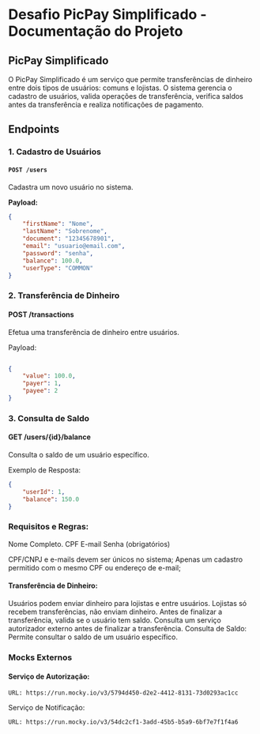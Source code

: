 # Desafio PicPay Simplificado - Documentação do Projeto

## PicPay Simplificado

O PicPay Simplificado é um serviço que permite transferências de dinheiro entre dois tipos de usuários: comuns e lojistas. O sistema gerencia o cadastro de usuários, valida operações de transferência, verifica saldos antes da transferência e realiza notificações de pagamento.

## Endpoints

### 1. Cadastro de Usuários

#### `POST /users`

Cadastra um novo usuário no sistema.

**Payload:**
```json
{
    "firstName": "Nome",
    "lastName": "Sobrenome",
    "document": "12345678901",
    "email": "usuario@email.com",
    "password": "senha",
    "balance": 100.0,
    "userType": "COMMON"
}
```
### 2. Transferência de Dinheiro

#### POST /transactions

Efetua uma transferência de dinheiro entre usuários.

Payload:

```json

{
    "value": 100.0,
    "payer": 1,
    "payee": 2
}
```

### 3. Consulta de Saldo

#### GET /users/{id}/balance

Consulta o saldo de um usuário específico.

Exemplo de Resposta:

```json
{
    "userId": 1,
    "balance": 150.0
}
```
### Requisitos e Regras:
Nome Completo.
CPF
E-mail
Senha (obrigatórios)

CPF/CNPJ e e-mails devem ser únicos no sistema;
Apenas um cadastro permitido com o mesmo CPF ou endereço de e-mail;

#### Transferência de Dinheiro:
Usuários podem enviar dinheiro para lojistas e entre usuários.
Lojistas só recebem transferências, não enviam dinheiro.
Antes de finalizar a transferência, valida se o usuário tem saldo.
Consulta um serviço autorizador externo antes de finalizar a transferência.
Consulta de Saldo:
Permite consultar o saldo de um usuário específico.

### Mocks Externos
#### Serviço de Autorização:
```
URL: https://run.mocky.io/v3/5794d450-d2e2-4412-8131-73d0293ac1cc
```


Serviço de Notificação:
```
URL: https://run.mocky.io/v3/54dc2cf1-3add-45b5-b5a9-6bf7e7f1f4a6
```
